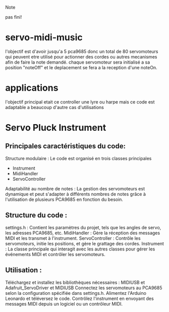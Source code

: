 > [!NOTE]
> pas fini!


# servo-midi-music

l'objectif est d'avoir jusqu'a 5 pca9685 donc un total de 80 servomoteurs qui peuvent etre utilisé pour actionner des cordes ou autres mecanismes afin de faire la note demandé.
chaque servomoteur sera initialisé a sa position "noteOff" et le deplacement se fera a la reception d'une noteOn.

# applications
l'objectif principal etait ce controller une lyre ou harpe mais ce code est adaptable a beaucoup d'autre cas d'utilisations

#  Servo Pluck Instrument

## Principales caractéristiques du code:

Structure modulaire : 
Le code est organisé en trois classes principales 
- Instrument
- MidiHandler
- ServoController
  
Adaptabilité au nombre de notes : La gestion des servomoteurs est dynamique et peut s'adapter à différents nombres de notes grâce à l'utilisation de plusieurs PCA9685 en fonction du besoin.

## Structure du code :

settings.h : Contient les paramètres du projet, tels que les angles de servo, les adresses PCA9685, etc.
MidiHandler : Gère la réception des messages MIDI et les transmet à l'instrument.
ServoController : Contrôle les servomoteurs, initie les positions, et gère le grattage des cordes.
Instrument : La classe principale qui interagit avec les autres classes pour gérer les événements MIDI et contrôler les servomoteurs.

## Utilisation :

Téléchargez et installez les bibliothèques nécessaires : MIDIUSB et Adafruit_ServoDriver et MIDIUSB
Connectez les servomoteurs au PCA9685 selon la configuration spécifiée dans settings.h.
Alimentez l'Arduino Leonardo et téléversez le code.
Contrôlez l'instrument en envoyant des messages MIDI depuis un logiciel ou un contrôleur MIDI.
